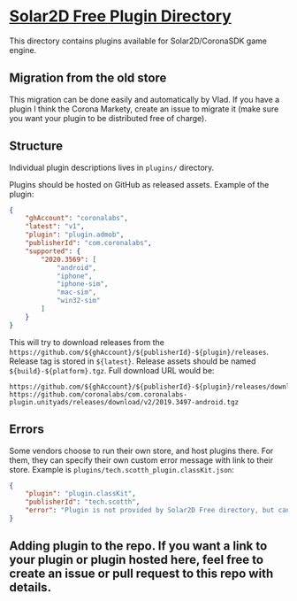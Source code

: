 # [Solar2D Free Plugin Directory](https://plugins.solar2d.com/)

This directory contains plugins available for Solar2D/CoronaSDK game engine.

## Migration from the old store

This migration can be done easily and automatically by Vlad. If you have a plugin I think the Corona Markety, create an issue to migrate it (make sure you want your plugin to be distributed free of charge).

## Structure

Individual plugin descriptions lives in `plugins/` directory.

Plugins should be hosted on GitHub as released assets. Example of the plugin:

```json
{
    "ghAccount": "coronalabs",
    "latest": "v1",
    "plugin": "plugin.admob",
    "publisherId": "com.coronalabs",
    "supported": {
        "2020.3569": [
            "android",
            "iphone",
            "iphone-sim",
            "mac-sim",
            "win32-sim"
        ]
    }
}
```
This will try to download releases from the `https://github.com/${ghAccount}/${publisherId}-${plugin}/releases`. Release tag is stored in `${latest}`. Release assets should be named `${build}-${platform}.tgz`. Full download URL would be:
```
https://github.com/${ghAccount}/${publisherId}-${plugin}/releases/download/${latest}/${build}-${platform}.tgz
https://github.com/coronalabs/com.coronalabs-plugin.unityads/releases/download/v2/2019.3497-android.tgz
```

## Errors

Some vendors choose to run their own store, and host plugins there. For them, they can specify their own custom error message with link to their store. Example is `plugins/tech.scotth_plugin.classKit.json`:
```json
{
    "plugin": "plugin.classKit",
    "publisherId": "tech.scotth",
    "error": "Plugin is not provided by Solar2D Free directory, but can be activated [here](https://solar2dmarketplace.com/plugins?ClassKit_scotth-tech)."
}
```

## Adding plugin to the repo. If you want a link to your plugin or plugin hosted here, feel free to create an issue or pull request to this repo with details.
